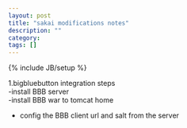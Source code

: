 ```yaml
---
layout: post
title: "sakai modifications notes"
description: ""
category: 
tags: []
---
```

{% include JB/setup %}

1.bigbluebutton integration steps  
  -install BBB server  
  -install BBB war to tomcat home  
  - config the BBB client url and salt from the server  